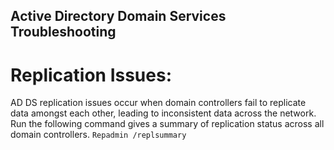## Active Directory Domain Services Troubleshooting
# Replication Issues:
AD DS replication issues occur when domain controllers fail to replicate data amongst each other, leading to inconsistent data across the network. Run the following command gives a summary of replication status across all domain controllers.
```Repadmin /replsummary```